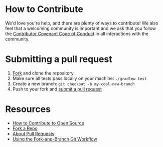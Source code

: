# How to Contribute

We'd love you're help, and there are plenty of ways to contribute! We also feel that a welcoming community is important and we ask that you follow the [Contributor Covenant Code of Conduct](CODE_OF_CONDUCT.md) in all interactions with the community.

# Submitting a pull request

1. [Fork](https://github.com/MarquezProject/marquez/fork) and clone the repository
3. Make sure all tests pass locally on your machine: `./gradlew test`
4. Create a new branch: `git checkout -b my-cool-new-branch`
5. Push to your fork and [submit a pull request](https://github.com/MarquezProject/marquez/compare)

# Resources

* [How to Contribute to Open Source](https://opensource.guide/how-to-contribute)
* [Fork a Repo](https://help.github.com/articles/fork-a-repo)
* [About Pull Requests](https://help.github.com/articles/about-pull-requests)
* [Using the Fork-and-Branch Git Workflow](https://blog.scottlowe.org/2015/01/27/using-fork-branch-git-workflow)
